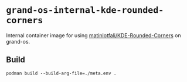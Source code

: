 # `grand-os-internal-kde-rounded-corners`

Internal container image for using [matinlotfali/KDE-Rounded-Corners](https://github.com/matinlotfali/KDE-Rounded-Corners) on grand-os.

## Build

```shell
podman build --build-arg-file=./meta.env .
```
